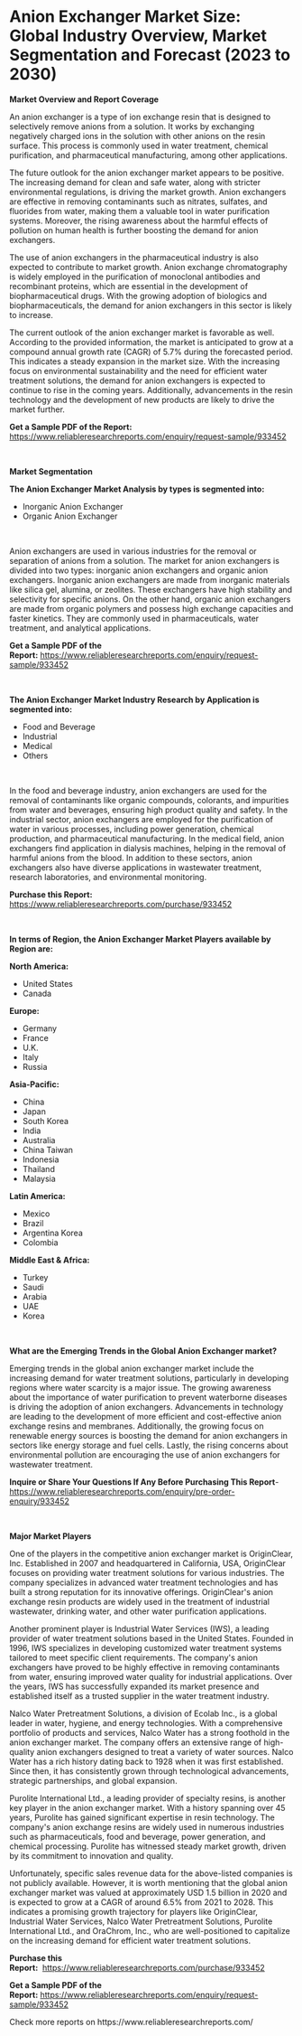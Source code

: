 <p><h1>Anion Exchanger Market Size: Global Industry Overview, Market Segmentation and Forecast (2023 to 2030)</h1></p><p><strong>Market Overview and Report Coverage</strong></p>
<p><p>An anion exchanger is a type of ion exchange resin that is designed to selectively remove anions from a solution. It works by exchanging negatively charged ions in the solution with other anions on the resin surface. This process is commonly used in water treatment, chemical purification, and pharmaceutical manufacturing, among other applications.</p><p>The future outlook for the anion exchanger market appears to be positive. The increasing demand for clean and safe water, along with stricter environmental regulations, is driving the market growth. Anion exchangers are effective in removing contaminants such as nitrates, sulfates, and fluorides from water, making them a valuable tool in water purification systems. Moreover, the rising awareness about the harmful effects of pollution on human health is further boosting the demand for anion exchangers.</p><p>The use of anion exchangers in the pharmaceutical industry is also expected to contribute to market growth. Anion exchange chromatography is widely employed in the purification of monoclonal antibodies and recombinant proteins, which are essential in the development of biopharmaceutical drugs. With the growing adoption of biologics and biopharmaceuticals, the demand for anion exchangers in this sector is likely to increase.</p><p>The current outlook of the anion exchanger market is favorable as well. According to the provided information, the market is anticipated to grow at a compound annual growth rate (CAGR) of 5.7% during the forecasted period. This indicates a steady expansion in the market size. With the increasing focus on environmental sustainability and the need for efficient water treatment solutions, the demand for anion exchangers is expected to continue to rise in the coming years. Additionally, advancements in the resin technology and the development of new products are likely to drive the market further.</p></p>
<p><strong>Get a Sample PDF of the Report:</strong> <a href="https://www.reliableresearchreports.com/enquiry/request-sample/933452">https://www.reliableresearchreports.com/enquiry/request-sample/933452</a></p>
<p>&nbsp;</p>
<p><strong>Market Segmentation</strong></p>
<p><strong>The Anion Exchanger Market Analysis by types is segmented into:</strong></p>
<p><ul><li>Inorganic Anion Exchanger</li><li>Organic Anion Exchanger</li></ul></p>
<p>&nbsp;</p>
<p><p>Anion exchangers are used in various industries for the removal or separation of anions from a solution. The market for anion exchangers is divided into two types: inorganic anion exchangers and organic anion exchangers. Inorganic anion exchangers are made from inorganic materials like silica gel, alumina, or zeolites. These exchangers have high stability and selectivity for specific anions. On the other hand, organic anion exchangers are made from organic polymers and possess high exchange capacities and faster kinetics. They are commonly used in pharmaceuticals, water treatment, and analytical applications.</p></p>
<p><strong>Get a Sample PDF of the Report:</strong>&nbsp;<a href="https://www.reliableresearchreports.com/enquiry/request-sample/933452">https://www.reliableresearchreports.com/enquiry/request-sample/933452</a></p>
<p>&nbsp;</p>
<p><strong>The Anion Exchanger Market Industry Research by Application is segmented into:</strong></p>
<p><ul><li>Food and Beverage</li><li>Industrial</li><li>Medical</li><li>Others</li></ul></p>
<p>&nbsp;</p>
<p><p>In the food and beverage industry, anion exchangers are used for the removal of contaminants like organic compounds, colorants, and impurities from water and beverages, ensuring high product quality and safety. In the industrial sector, anion exchangers are employed for the purification of water in various processes, including power generation, chemical production, and pharmaceutical manufacturing. In the medical field, anion exchangers find application in dialysis machines, helping in the removal of harmful anions from the blood. In addition to these sectors, anion exchangers also have diverse applications in wastewater treatment, research laboratories, and environmental monitoring.</p></p>
<p><strong>Purchase this Report:</strong>&nbsp; <a href="https://www.reliableresearchreports.com/purchase/933452">https://www.reliableresearchreports.com/purchase/933452</a></p>
<p>&nbsp;</p>
<p><strong>In terms of Region, the Anion Exchanger Market Players available by Region are:</strong></p>
<p>
    <p> <strong> North America: </strong>
        <ul>
            <li>United States</li>
            <li>Canada</li>
        </ul>
        </p> 
    <p> <strong> Europe: </strong>
        <ul>
            <li>Germany</li>
            <li>France</li>
            <li>U.K.</li>
            <li>Italy</li>
            <li>Russia</li>
        </ul>
        </p> 
    <p> <strong> Asia-Pacific: </strong>
        <ul>
            <li>China</li>
            <li>Japan</li>
            <li>South Korea</li>
            <li>India</li>
            <li>Australia</li>
            <li>China Taiwan</li>
            <li>Indonesia</li>
            <li>Thailand</li>
            <li>Malaysia</li>
        </ul>
        </p> 
    <p> <strong> Latin America: </strong>
        <ul>
            <li>Mexico</li>
            <li>Brazil</li>
            <li>Argentina Korea</li>
            <li>Colombia</li>
        </ul>
        </p> 
    <p> <strong> Middle East & Africa: </strong>
        <ul>
            <li>Turkey</li>
            <li>Saudi</li>
            <li>Arabia</li>
            <li>UAE</li>
            <li>Korea</li>
        </ul>
    </p>
    </p>
<p>&nbsp;</p>
<p><strong>What are the Emerging Trends in the Global Anion Exchanger market?</strong></p>
<p><p>Emerging trends in the global anion exchanger market include the increasing demand for water treatment solutions, particularly in developing regions where water scarcity is a major issue. The growing awareness about the importance of water purification to prevent waterborne diseases is driving the adoption of anion exchangers. Advancements in technology are leading to the development of more efficient and cost-effective anion exchange resins and membranes. Additionally, the growing focus on renewable energy sources is boosting the demand for anion exchangers in sectors like energy storage and fuel cells. Lastly, the rising concerns about environmental pollution are encouraging the use of anion exchangers for wastewater treatment.</p></p>
<p><strong>Inquire or Share Your Questions If Any Before Purchasing This Report</strong>- <a href="https://www.reliableresearchreports.com/enquiry/pre-order-enquiry/933452">https://www.reliableresearchreports.com/enquiry/pre-order-enquiry/933452</a></p>
<p>&nbsp;</p>
<p><strong>Major Market Players</strong></p>
<p><p>One of the players in the competitive anion exchanger market is OriginClear, Inc. Established in 2007 and headquartered in California, USA, OriginClear focuses on providing water treatment solutions for various industries. The company specializes in advanced water treatment technologies and has built a strong reputation for its innovative offerings. OriginClear's anion exchange resin products are widely used in the treatment of industrial wastewater, drinking water, and other water purification applications.</p><p>Another prominent player is Industrial Water Services (IWS), a leading provider of water treatment solutions based in the United States. Founded in 1996, IWS specializes in developing customized water treatment systems tailored to meet specific client requirements. The company's anion exchangers have proved to be highly effective in removing contaminants from water, ensuring improved water quality for industrial applications. Over the years, IWS has successfully expanded its market presence and established itself as a trusted supplier in the water treatment industry.</p><p>Nalco Water Pretreatment Solutions, a division of Ecolab Inc., is a global leader in water, hygiene, and energy technologies. With a comprehensive portfolio of products and services, Nalco Water has a strong foothold in the anion exchanger market. The company offers an extensive range of high-quality anion exchangers designed to treat a variety of water sources. Nalco Water has a rich history dating back to 1928 when it was first established. Since then, it has consistently grown through technological advancements, strategic partnerships, and global expansion.</p><p>Purolite International Ltd., a leading provider of specialty resins, is another key player in the anion exchanger market. With a history spanning over 45 years, Purolite has gained significant expertise in resin technology. The company's anion exchange resins are widely used in numerous industries such as pharmaceuticals, food and beverage, power generation, and chemical processing. Purolite has witnessed steady market growth, driven by its commitment to innovation and quality.</p><p>Unfortunately, specific sales revenue data for the above-listed companies is not publicly available. However, it is worth mentioning that the global anion exchanger market was valued at approximately USD 1.5 billion in 2020 and is expected to grow at a CAGR of around 6.5% from 2021 to 2028. This indicates a promising growth trajectory for players like OriginClear, Industrial Water Services, Nalco Water Pretreatment Solutions, Purolite International Ltd., and OraChrom, Inc., who are well-positioned to capitalize on the increasing demand for efficient water treatment solutions.</p></p>
<p><strong>Purchase this Report:</strong>&nbsp;&nbsp;<a href="https://www.reliableresearchreports.com/purchase/933452">https://www.reliableresearchreports.com/purchase/933452</a></p>
<p></p>
<p><strong>Get a Sample PDF of the Report:</strong>&nbsp;<a href="https://www.reliableresearchreports.com/enquiry/request-sample/933452">https://www.reliableresearchreports.com/enquiry/request-sample/933452</a></p>
<p>Check more reports on https://www.reliableresearchreports.com/</p>